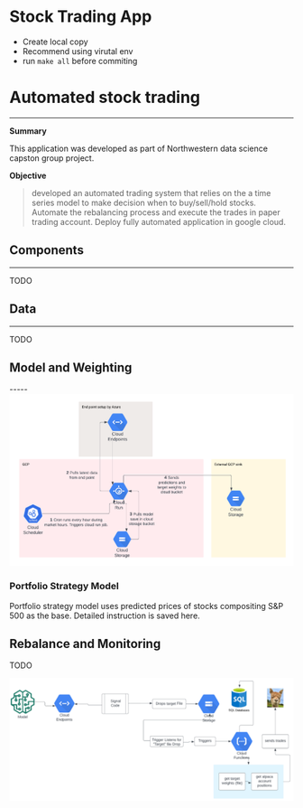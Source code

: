 # Stock Trading App

* Create local copy 
* Recommend using virutal env 
* run `make all` before commiting


# Automated stock trading
----

**Summary**

This application was developed as part of Northwestern data science capston group project. 

**Objective** 

>  developed an automated trading system that relies on the a time series model to make decision when to buy/sell/hold stocks. Automate the rebalancing process and execute the trades in paper trading account. Deploy fully automated application in google cloud. 


  
## Components
------

TODO

## Data
-----
TODO

## Model and Weighting

-----<img src="./images/cloud-run-predict&weight.png" alt="Pulling Model, predicting, and providing allocation recommendations"> 

### Portfolio Strategy Model

Portfolio strategy model uses predicted prices of stocks compositing S&P 500 as the base. Detailed instruction is saved here.


Rebalance and Monitoring
-----

TODO

<img src="./images/rebalance-process.png" alt="Front end GUI"> 
